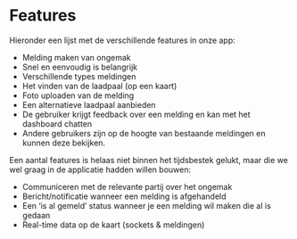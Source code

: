 # Features

Hieronder een lijst met de verschillende features in onze app:

* Melding maken van ongemak
* Snel en eenvoudig is belangrijk 
* Verschillende types meldingen
* Het vinden van de laadpaal \(op een kaart\)
* Foto uploaden van de melding
* Een alternatieve laadpaal aanbieden
* De gebruiker krijgt feedback over een melding en kan met het dashboard chatten
* Andere gebruikers zijn op de hoogte van bestaande meldingen en kunnen deze bekijken.

 Een aantal features is helaas niet binnen het tijdsbestek gelukt, maar die we wel graag in de applicatie hadden willen bouwen:

* Communiceren met de relevante partij over het ongemak
* Bericht/notificatie wanneer een melding is afgehandeld
* Een ‘is al gemeld’ status wanneer je een melding wil maken die al is gedaan 
* Real-time data op de kaart \(sockets & meldingen\)

